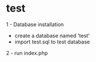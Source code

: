 # test

1 - Database installation
  - create a database named 'test'
  - import test.sql to test database
  
2 - run index.php
